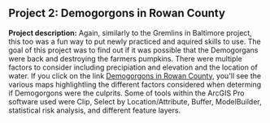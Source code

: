 ## Project 2: Demogorgons in Rowan County

**Project description:** Again, similarly to the Gremlins in Baltimore project, this too was a fun way to put newly practiced and aquired skills to use. The goal of this project was to find out if it was possible that the Demogorgans were back and destroying the farmers pumpkins. There were multiple factors to consider including precipiation and elevation and the location of water. If you click on the link [Demogorgons in Rowan County](../../pdf/demogorgon_overview.pdf), you'll see the various maps highlightling the different factors considered when determing if Demogorgons were the culprits. Some of tools within the ArcGIS Pro software used were Clip, Select by Location/Attribute, Buffer, ModelBuilder, statistical risk analysis, and different feature layers. 

